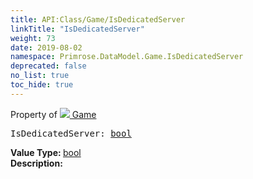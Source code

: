 ```yaml
---
title: API:Class/Game/IsDedicatedServer
linkTitle: "IsDedicatedServer"
weight: 73
date: 2019-08-02
namespace: Primrose.DataModel.Game.IsDedicatedServer
deprecated: false
no_list: true
toc_hide: true
---
```

Property of <a href="/docs/api-reference/Class/Game"><img src="/icons/silk/primrose.png"/>&nbsp;Game</a>
<pre class="method-declaration">
IsDedicatedServer: <a class="type" href="/docs/api-reference/System/Primitives#boolean">bool</a></pre>
<b>Value Type: </b>
<a class="type" href="/docs/api-reference/System/Primitives#boolean">bool</a>
<br/>
<b>Description: </b>
